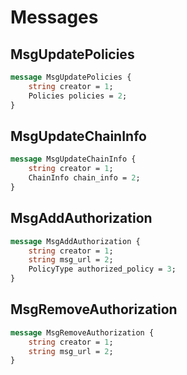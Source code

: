 # Messages

## MsgUpdatePolicies

```proto
message MsgUpdatePolicies {
	string creator = 1;
	Policies policies = 2;
}
```

## MsgUpdateChainInfo

```proto
message MsgUpdateChainInfo {
	string creator = 1;
	ChainInfo chain_info = 2;
}
```

## MsgAddAuthorization

```proto
message MsgAddAuthorization {
	string creator = 1;
	string msg_url = 2;
	PolicyType authorized_policy = 3;
}
```

## MsgRemoveAuthorization

```proto
message MsgRemoveAuthorization {
	string creator = 1;
	string msg_url = 2;
}
```

